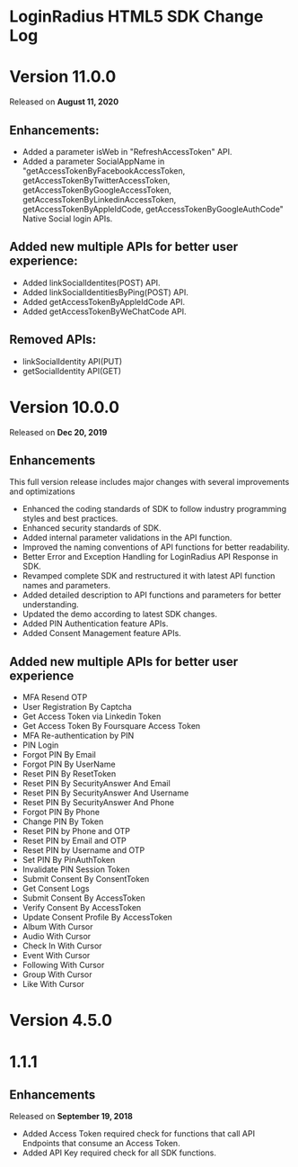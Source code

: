# LoginRadius HTML5 SDK Change Log

# Version 11.0.0
Released on **August 11, 2020**

## Enhancements:
 - Added a parameter isWeb in "RefreshAccessToken" API.
 - Added a parameter SocialAppName in "getAccessTokenByFacebookAccessToken, getAccessTokenByTwitterAccessToken,
   getAccessTokenByGoogleAccessToken, getAccessTokenByLinkedinAccessToken, getAccessTokenByAppleIdCode, 
   getAccessTokenByGoogleAuthCode" Native Social login APIs.

## Added new multiple APIs for better user experience:
 - Added linkSocialIdentites(POST) API.
 - Added linkSocialIdentitiesByPing(POST) API.
 - Added getAccessTokenByAppleIdCode API.
 - Added getAccessTokenByWeChatCode API.

## Removed APIs:
 - linkSocialIdentity API(PUT)
 - getSocialIdentity API(GET)


# Version 10.0.0
Released on **Dec 20, 2019**

## Enhancements
This full version release includes major changes with several improvements and optimizations
 - Enhanced the coding standards of SDK to follow industry programming styles and best practices.
 - Enhanced security standards of SDK.
 - Added internal parameter validations in the API function.
 - Improved the naming conventions of API functions for better readability.
 - Better Error and Exception Handling for LoginRadius API Response in SDK.
 - Revamped complete SDK and restructured it with latest API function names and parameters.
 - Added detailed description to API functions and parameters for better understanding.
 - Updated the demo according to latest SDK changes.
 - Added PIN Authentication feature APIs.
 - Added Consent Management feature APIs.


## Added new multiple APIs for better user experience

 - MFA Resend OTP
 - User Registration By Captcha
 - Get Access Token via Linkedin Token
 - Get Access Token By Foursquare Access Token
 - MFA Re-authentication by PIN
 - PIN Login
 - Forgot PIN By Email
 - Forgot PIN By UserName
 - Reset PIN By ResetToken
 - Reset PIN By SecurityAnswer And Email
 - Reset PIN By SecurityAnswer And Username
 - Reset PIN By SecurityAnswer And Phone
 - Forgot PIN By Phone
 - Change PIN By Token
 - Reset PIN by Phone and OTP
 - Reset PIN by Email and OTP
 - Reset PIN by Username and OTP
 - Set PIN By PinAuthToken
 - Invalidate PIN Session Token
 - Submit Consent By ConsentToken
 - Get Consent Logs
 - Submit Consent By AccessToken
 - Verify Consent By AccessToken
 - Update Consent Profile By AccessToken
 - Album With Cursor
 - Audio With Cursor
 - Check In With Cursor
 - Event With Cursor
 - Following With Cursor
 - Group With Cursor
 - Like With Cursor


# Version 4.5.0
# 1.1.1
## Enhancements 
Released on **September 19, 2018**
  - Added Access Token required check for functions that call API Endpoints that consume an Access Token. 
  - Added API Key required check for all SDK functions. 
